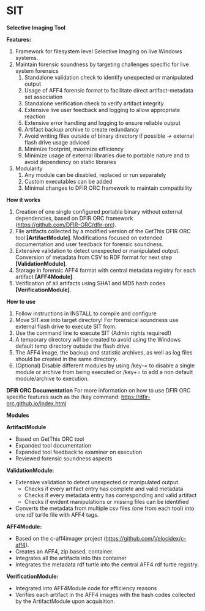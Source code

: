 # SIT
**Selective Imaging Tool**

**Features:** 
1. Framework for filesystem level Selective Imaging on live Windows systems.
2. Maintain forensic soundness by targeting challenges specific for live system forensics
	1. Standalone validation check to identify unexpected or manipulated output
	2. Usage of AFF4 forensic format to facilitate direct artifact-metadata set association	
	3. Standalone verification check to verify artifact integrity
	4. Extensive live user feedback and logging to allow appropriate reaction
	5. Extensive error handling and logging to ensure reliable output 
	6. Artifact backup archive to create redundancy	
	7. Avoid writing files outside of binary directory if possible -> external flash drive usage adviced
	8. Minimize footprint, maximize efficiency
	9. Minimize usage of external libraries due to portable nature and to avoid dependency on static libraries
3. Modularity 
	1. Any module can be disabled, replaced or run separately
	2. Custom executables can be added 
	3. Minimal changes to DFIR ORC framework to maintain compatibility

**How it works** 
1. Creation of one single configured portable binary without external dependencies, based on DFIR ORC framework (https://github.com/DFIR-ORC/dfir-orc). 
2. File artifacts collected by a modified version of the GetThis DFIR ORC tool **[ArtifactModule]**. Modifications focused on extended documentation and user feedback for forensic soundness.
3. Extensive validation to detect unexpected or manipulated output. Conversion of metadata from CSV to RDF format for next step **[ValidationModule]**.
4. Storage in forensic AFF4 format with central metadata registry for each artifact **[AFF4Module]**.
5. Verification of all artifacts using SHA1 and MD5 hash codes **[VerificationModule]**. 

**How to use**
1. Follow instructions in INSTALL to compile and configure
2. Move SIT.exe into target directory! For forensical soundness use external flash drive to execute SIT from.
3. Use the command line to execute SIT (Admin rights required!)
4. A temporary directory will be created to avoid using the Windows default temp directory outside the flash drive.
5. The AFF4 image, the backup and statistic archives, as well as log files should be created in the same directory.
6. (Optional) Disable different modules by using /key-= to disable a single module or archive from being executed or /key+= to add a non default module/archive to execution.

**DFIR ORC Documentation**
For more information on how to use DFIR ORC specific features such as the /key command: https://dfir-orc.github.io/index.html

**Modules**

**ArtifactModule**
- Based on GetThis ORC tool
- Expanded tool documentation
- Expanded tool feedback to examiner on execution 
- Reviewed forensic soundness aspects 

**ValidationModule:** 
- Extensive validation to detect unexpected or manipulated output.
	- Checks if every artifact entry has complete and valid metadata
	- Checks if every metadata entry has corresponding and valid artifact
	- Checks if evident manipulations or missing files can be identified
- Converts the metadata from multiple csv files (one from each tool) into one rdf turtle file with AFF4 tags.

**AFF4Module:**
- Based on the c-aff4imager project (https://github.com/Velocidex/c-aff4).
- Creates an AFF4, zip based, container.
- Integrates all the artifacts into this container
- Integrates the metadata rdf turtle into the central AFF4 rdf turtle registry.

**VerificationModule:**
- Integrated into AFF4Module code for efficiency reasons
- Verifies each artifact in the AFF4 images with the hash codes collected by the ArtifactModule upon acquisition.
  



